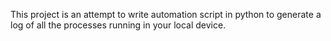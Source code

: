 This project is an attempt to write automation script in python to generate a log of all the processes running in your local device.
